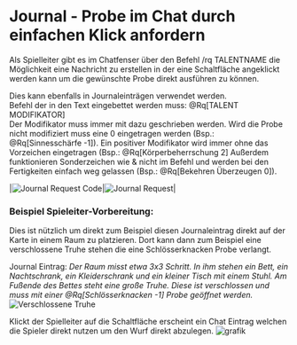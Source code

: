 # Journal - Probe im Chat durch einfachen Klick anfordern

Als Spielleiter gibt es im Chatfenser über den Befehl /rq TALENTNAME die Möglichkeit eine Nachricht zu erstellen in der eine Schaltfläche angeklickt werden kann
um die gewünschte Probe direkt ausführen zu können. 

Dies kann ebenfalls in Journaleinträgen verwendet werden.  
Befehl der in den Text eingebettet werden muss: @Rq[TALENT MODIFIKATOR]  
Der Modifikator muss immer mit dazu geschrieben werden. Wird die Probe nicht modifiziert muss eine 0 eingetragen werden (Bsp.: @Rq[Sinnesschärfe -1]). Ein positiver Modifikator wird immer ohne das Vorzeichen eingetragen (Bsp.: @Rq[Körperbeherrschung 2]
Außerdem funktionieren Sonderzeichen wie & nicht im Befehl und werden bei den Fertigkeiten einfach weg gelassen (Bsp.: @Rq[Bekehren Überzeugen 0]).

|![Journal Request Code](https://user-images.githubusercontent.com/80099175/111426443-f4ac3200-86f4-11eb-8bbf-37e432ea5aa5.png)|![Journal Request](https://user-images.githubusercontent.com/80099175/111426400-e9590680-86f4-11eb-99be-35fde739953f.png)|

### Beispiel Spieleiter-Vorbereitung:
Dies ist nützlich um direkt zum Beispiel diesen Journaleintrag direkt auf der Karte in einem Raum zu platzieren.
Dort kann dann zum Beispiel eine verschlossene Truhe stehen die eine Schlösserknacken Probe verlangt.

Journal Eintrag: *Der Raum misst etwa 3x3 Schritt. In ihm stehen ein Bett, ein Nachtschrank, ein Kleiderschrank und ein kleiner Tisch mit einem Stuhl. 
Am Fußende des Bettes steht eine große Truhe.
Diese ist verschlossen und muss mit einer @Rq[Schlösserknacken -1] Probe geöffnet werden.*
![Verschlossene Truhe](https://user-images.githubusercontent.com/80099175/111426706-54a2d880-86f5-11eb-8812-80dedd388d49.png)

Klickt der Spielleiter auf die Schaltfläche erscheint ein Chat Eintrag welchen die Spieler direkt nutzen um den Wurf direkt abzulegen.
![grafik](https://user-images.githubusercontent.com/80099175/111427023-c3803180-86f5-11eb-97e9-3e83ccbac049.png)
